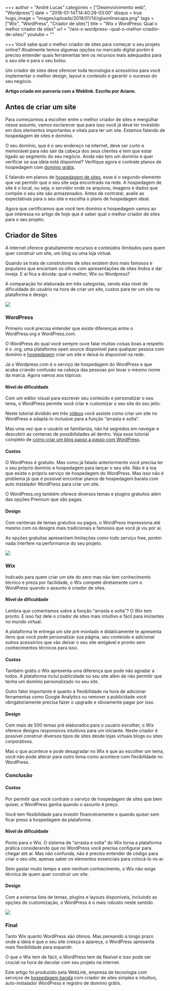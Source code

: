 +++
author = "André Lucas"
categories = ["Desenvolvimento web", "Wordpress"]
date = "2018-01-14T14:40:28-03:00"
disqus = true
hugo_image = "images/uploads/2018/01/14/igluonlinecapa.png"
tags = ["Wix", "WordPress", "Criador de sites"]
title = "Wix x WordPress: Qual o melhor criador de sites"
url = "/wix-x-wordpress--qual-o-melhor-criador-de-sites/"
youtube = ""

+++
Você sabe qual o melhor criador de sites para começar o seu projeto online? Atualmente temos algumas opções no mercado digital porém é preciso entender quais ferramentas tem os recursos mais adequados para o seu site e para o seu bolso.

Um criador de sites deve oferecer toda tecnologia e acessórios para você implementar o melhor design, layout e conteúdo e garantir o sucesso do seu negócio.

**Artigo criado em parceria com a Weblink. Escrito por Ariane.**

## Antes de criar um site

Para começarmos a escolher entre o melhor criador de sites e mergulhar nesse assunto, vamos esclarecer que para isso você já deve ter investido em dois elementos importantes e vitais para ter um site. Estamos falando de hospedagem de sites e domínio.

O seu domínio, que é o seu endereço na internet, deve ser curto e memorável para não sair da cabeça dos seus clientes e tem que estar ligado ao segmento do seu negócio. Ainda não tem um domínio e quer verificar se sua ideia está disponível? Verifique agora e contrate planos de hospedagem com [domínio grátis](https://www.weblink.com.br/registro-de-dominio-com&sa=D&ust=1515952699518000&usg=AFQjCNFkXzBfDpodmfo5VM9amAFKM3fwQg).

E falando em planos de [hospedagem de sites](https://www.weblink.com.br/&sa=D&ust=1515952699518000&usg=AFQjCNHKLOV8Bj12TLda8p29vuytazUwlA), esse é o segundo elemento que vai permitir que o seu site seja encontrado na rede. A hospedagem de site é o local, ou seja, o servidor onde os arquivos, imagens e dados que compõe o seu site são armazenados. Antes de contratar, avalie as expectativas para o seu site e escolha o plano de hospedagem ideal.

Agora que certificamos que você tem domínio e hospedagem vamos ao que interessa no artigo de hoje que é saber qual o melhor criador de sites para o seu projeto.

## Criador de Sites

A internet oferece gratuitamente recursos e conteúdos ilimitados para quem quer construir um site, um blog ou uma loja virtual.

Quando se trata de construtores de sites existem dois mais famosos e populares que encantam os olhos com apresentações de sites lindos e dar inveja. E aí fica a dúvida: qual o melhor, Wix ou Wordpress?

A comparação foi elaborada em três categorias, sendo elas nível de dificuldade do usuário na hora de criar um site, custos para ter um site na plataforma e design.

![](images/uploads/2018/01/14/igluonlinewordpress.png)

### WordPress

Primeiro você precisa entender que existe diferenças entre o WordPress.org e WordPress.com.

O WordPress do qual você sempre ouve falar muitas coisas boas a respeito é o .org, uma plataforma open source disponível para qualquer pessoa com domínio e [hospedagem](http://weblink.com.br/&sa=D&ust=1515952699520000&usg=AFQjCNGvZMMx1zRo-dCkGpg2N_jz9PBp_w) criar um site e deixá-lo disponível na rede.

Já o Wordpress.com é o serviço de hospedagem do WordPress e que acaba criando confusão na cabeça das pessoas por levar o mesmo nome da marca. Agora vamos aos tópicos:

#### Nível de dificuldade

Com um editor visual para escrever seu conteúdo e personalizar o seu tema, o WordPress permite você criar e customizar o seu site do seu jeito.

Neste tutorial dividido em três [vídeos](https://www.youtube.com/watch?v%3D62KybzJcnDk&sa=D&ust=1515952699521000&usg=AFQjCNEi7pXhpy1UIZXvyS3Gm28uzNp_dA) você assiste como criar um site no WordPress e adaptá-lo inclusive para a função “arrasta e solta”.

Mas uma vez que o usuário se familiariza, não há segredos em navegar e descobrir as centenas de possibilidades ali dentro. Veja esse tutorial completo de [como criar um blog passo a passo com WordPress](https://www.hostinger.com.br/tutoriais/como-criar-blog-wordpress/&sa=D&ust=1515952699521000&usg=AFQjCNGZzcSyyOlwBHfmdOq4j87F0CeNyw).

#### Custos

O WordPress é gratuito. Mas como já falado anteriormente você precisa ter o seu próprio domínio e hospedagem para lançar o seu site. Não é à toa que existe o próprio serviço de hospedagem do WordPress. Mas isso não é problema já que é possível encontrar planos de hospedagem barata com auto instalador WordPress para criar um site.

O WordPress.org também oferece diversos temas e plugins gratuitos além das opções Premium que são pagas.

#### Design

Com centenas de temas gratuitos ou pagos, o WordPress impressiona até mesmo com os designs mais tradicionais e famosos que você já viu por aí.

As opções gratuitas apresentam limitações como todo serviço free, porém nada interfere na performance do seu projeto.

![](images/uploads/2018/01/14/igluonlinewix.png)

### Wix

Indicado para quem criar um site do zero mas não tem conhecimento técnico e preza por facilidade, o Wix compete diretamente com o WordPress quando o assunto é criador de sites.

#### Nível de dificuldade

Lembra que comentamos sobre a função “arrasta e solta”? O Wix tem pronto. E isso faz dele o criador de sites mais intuitivo e fácil para iniciantes no mundo virtual.

A plataforma te entrega um site pré montado e didaticamente te apresenta itens que você pode personalizar sua página, seu conteúdo e adicionar outros acessórios que vão deixar o seu site amigável e pronto sem conhecimentos técnicos para isso.

#### Custos

Também grátis o Wix apresenta uma diferença que pode não agradar a todos. A plataforma inclui publicidade no seu site além de não permitir que tenha um domínio personalizado no seu site.

Outro fator importante é quanto a flexibilidade na hora de adicionar ferramentas como Google Analytics ou remover a publicidade você obrigatoriamente precisa fazer o upgrade e obviamente pagar por isso.

#### Design

Com mais de 500 temas pré elaborados para o usuário escolher, o Wix oferece designs responsivos intuitivos para um iniciante. Neste criador é possível construir diversos tipos de sites desde lojas virtuais blogs ou sites corporativos.

Mas o que acontece e pode desagradar no Wix é que ao escolher um tema, você não pode alterar para outro tema como acontece com flexibilidade no WordPress.

### Conclusão

#### Custos

Por permitir que você contrate o serviço de hospedagem de sites que bem quiser, o WordPress ganha quando o assunto é preço.

Você tem flexibilidade para investir financeiramente o quando quiser sem ficar preso à hospedagem da plataforma.

#### Nível de dificuldade

Ponto para o Wix. O sistema de “arrasta e solta” do Wix torna a plataforma prática considerando que no WordPress você precisa configurar para chegar até aí. Mas não confunda, não é preciso entender de código para criar o seu site, apenas saber os elementos essenciais para colocá-lo no ar.

Sem gastar muito tempo e sem nenhum conhecimento, o Wix não exige técnica de quem quer construir um site.

#### Design

Com a extensa lista de temas, plugins e layouts disponíveis, incluindo as opções de customização, o WordPress é o mais robusto neste sentido.

![](images/uploads/2018/01/14/igluonline2.png)

### Final

Tanto Wix quanto WordPress são ótimos. Mas pensando a longo prazo onde a ideia é que o seu site cresça e apareça, o WordPress apresenta mais flexibilidade para expandir.

O que o Wix tem de fácil, o WordPress tem de flexível e isso pode ser crucial na hora de decolar com seu projeto na internet.

Este artigo foi produzido pela WebLink, empresa de tecnologia com serviços de [hospedagem barata](https://www.weblink.com.br/&sa=D&ust=1515952699525000&usg=AFQjCNEUtwigKoFRuXwk_P42hBYgQBPFkQ) com criador de sites simples e intuitivo, auto-instalador WordPress e registro de domínio grátis.